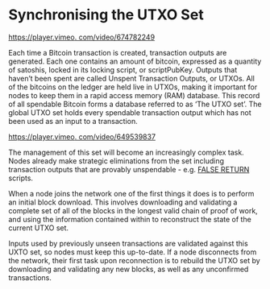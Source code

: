 # Synchronising the UTXO Set

[https://player.vimeo. com/video/674782249](https://player.vimeo.com/video/674782249)

Each time a Bitcoin transaction is created, transaction outputs are generated. Each one contains an amount of bitcoin, expressed as a quantity of satoshis, locked in its locking script, or scriptPubKey. Outputs that haven’t been spent are called Unspent Transaction Outputs, or UTXOs. All of the bitcoins on the ledger are held live in UTXOs, making it important for nodes to keep them in a rapid access memory (RAM) database. This record of all spendable Bitcoin forms a database referred to as ‘The UTXO set’. The global UTXO set holds every spendable transaction output which has not been used as an input to a transaction.

[https://player.vimeo. com/video/649539837](https://player.vimeo.com/video/649539837?h=a18d0371ae\&badge=0\&autopause=0\&player_id=0\&app_id=58479\&loop=1\&autoplay=1\&muted=1)

The management of this set will become an increasingly complex task. Nodes already make strategic eliminations from the set including transaction outputs that are provably unspendable - e.g. [FALSE RETURN](https://wiki.bitcoinsv.io/index.php/False_Return) scripts.

When a node joins the network one of the first things it does is to perform an initial block download. This involves downloading and validating a complete set of all of the blocks in the longest valid chain of proof of work, and using the information contained within to reconstruct the state of the current UTXO set.

Inputs used by previously unseen transactions are validated against this UXTO set, so nodes must keep this up-to-date. If a node disconnects from the network, their first task upon reconnection is to rebuild the UTXO set by downloading and validating any new blocks, as well as any unconfirmed transactions.
